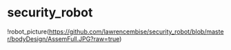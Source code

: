 # security_robot

!robot_picture(https://github.com/lawrencembise/security_robot/blob/master/bodyDesign/AssemFull.JPG?raw=true)

